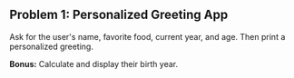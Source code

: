 ## Problem 1: Personalized Greeting App
Ask for the user's name, favorite food, current year, and age. Then print a personalized greeting.

**Bonus:** Calculate and display their birth year.